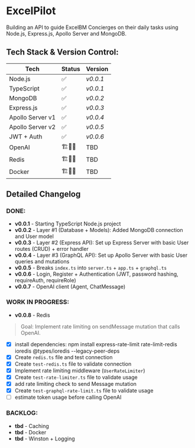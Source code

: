 # ExcelPilot

Building an API to guide ExcelBM Concierges on their daily tasks using Node.js, Express.js, Apollo Server and MongoDB.

## Tech Stack & Version Control:
| Tech | Status | Version |
| --- | --- | --- |
| Node.js | ✅ | _v0.0.1_ |
| TypeScript | ✅ | _v0.0.1_ |
| MongoDB | ✅ | _v0.0.2_ |
| Express.js | ✅ | _v0.0.3_ |
| Apollo Server v1 | ✅ | _v0.0.4_ |
| Apollo Server v2 | ✅ | _v0.0.5_ |
| JWT + Auth | ✅ | _v0.0.6_ |
| OpenAI | 🏗️🧱🔨 | TBD |
| Redis | 🏗️🧱🔨 | TBD |
| Docker | 🏗️🧱🔨 | TBD |

## **Detailed Changelog** 

### **DONE**:
- **v0.0.1** - Starting TypeScript Node.js project
- **v0.0.2** - Layer #1 (Database + Models): Added MongoDB connection and User model
- **v0.0.3** - Layer #2 (Express API): Set up Express Server with basic User routes (CRUD) + error handler
- **v0.0.4** - Layer #3 (GraphQL API): Set up Apollo Server with basic User queries and mutations
- **v0.0.5** - Breaks `index.ts` into `server.ts` + `app.ts` + `graphql.ts`
- **v0.0.6** - Login, Register + Authentication (JWT, password hashing, requireAuth, requireRole)
- **v0.0.7** - OpenAI client (Agent, ChatMessage)

### **WORK IN PROGRESS**:

- **v0.0.8** - Redis
> Goal: Implement rate limiting on sendMessage mutation that calls OpenAI.
- [X] install dependencies: npm install express-rate-limit rate-limit-redis ioredis @types/ioredis --legacy-peer-deps
- [X] Create `redis.ts` file and test connection
- [X] Create `test-redis.ts` file to validate connection
- [X] Implement rate limiting middleware (`UserRateLimiter`)
- [X] Create `test-rate-limiter.ts` file to validate usage
- [X] add rate limiting check to send Message mutation
- [X] Create `test-graphql-rate-limit.ts` file to validate usage
- [ ] estimate token usage before calling OpenAI

### **BACKLOG**:
- **tbd** - Caching
- **tbd** - Docker
- **tbd** - Winston + Logging


